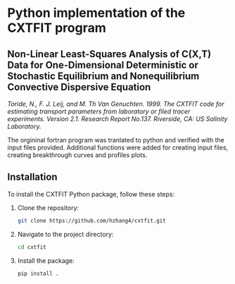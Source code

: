 # Python implementation of the CXTFIT program

## Non-Linear Least-Squares Analysis of C(X,T) Data for One-Dimensional  Deterministic or Stochastic Equilibrium and Nonequilibrium Convective Dispersive Equation

*Toride, N., F. J. Leij, and M. Th Van Genuchten. 1999. The CXTFIT code for estimating transport parameters from laboratory or filed tracer experiments. Version 2.1. Research Report No.137. Riverside, CA: US Salinity Laboratory.*

The orgininal fortran program was tranlated to python and verified with the input files provided. Additional functions were added for creating input files, creating breakthrough curves and profiles plots. 

## Installation

To install the CXTFIT Python package, follow these steps:

1. Clone the repository:
    ```bash
    git clone https://github.com/hzhang4/cxtfit.git
    ```
2. Navigate to the project directory:
    ```bash
    cd cxtfit
    ```
3. Install the package:
    ```bash
    pip install .
    ```